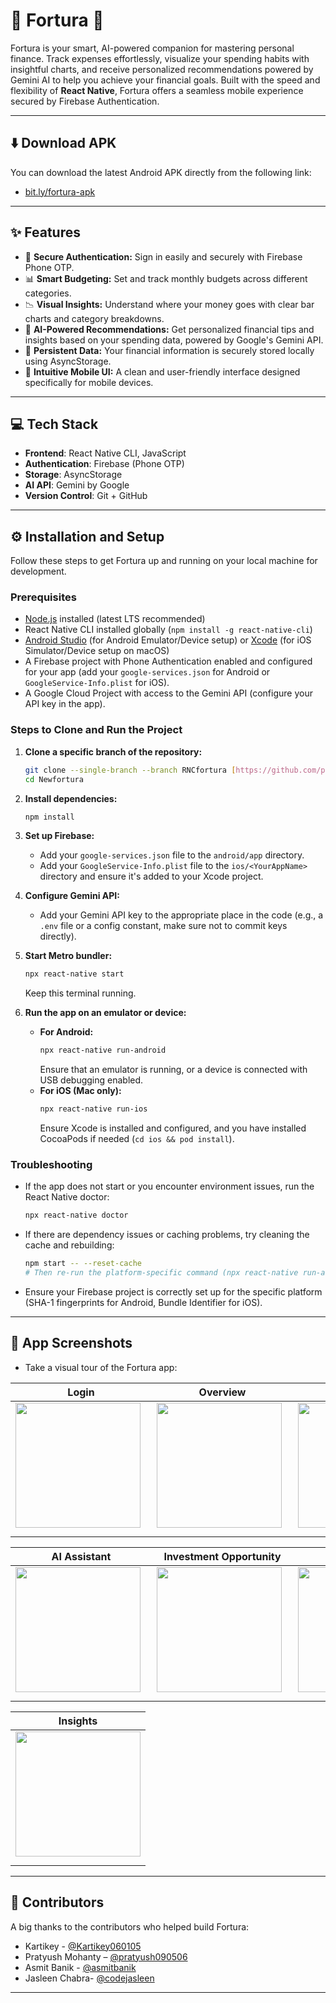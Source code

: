 # 🚀 Fortura 💸

Fortura is your smart, AI-powered companion for mastering personal finance. Track expenses effortlessly, visualize your spending habits with insightful charts, and receive personalized recommendations powered by Gemini AI to help you achieve your financial goals. Built with the speed and flexibility of **React Native**, Fortura offers a seamless mobile experience secured by Firebase Authentication.

---

## ⬇️ Download APK

You can download the latest Android APK directly from the following link:

-   [bit.ly/fortura-apk](bit.ly/fortura-apk)

---

## ✨ Features

-   🔐 **Secure Authentication:** Sign in easily and securely with Firebase Phone OTP.
-   📊 **Smart Budgeting:** Set and track monthly budgets across different categories.
-   📉 **Visual Insights:** Understand where your money goes with clear bar charts and category breakdowns.
-   🧠 **AI-Powered Recommendations:** Get personalized financial tips and insights based on your spending data, powered by Google's Gemini API.
-   💾 **Persistent Data:** Your financial information is securely stored locally using AsyncStorage.
-   📱 **Intuitive Mobile UI:** A clean and user-friendly interface designed specifically for mobile devices.

---

## 💻 Tech Stack

-   **Frontend**: React Native CLI, JavaScript
-   **Authentication**: Firebase (Phone OTP)
-   **Storage**: AsyncStorage
-   **AI API**: Gemini by Google
-   **Version Control**: Git + GitHub

---

## ⚙️ Installation and Setup

Follow these steps to get Fortura up and running on your local machine for development.

### Prerequisites

-   [Node.js](https://nodejs.org/) installed (latest LTS recommended)
-   React Native CLI installed globally (`npm install -g react-native-cli`)
-   [Android Studio](https://developer.android.com/studio) (for Android Emulator/Device setup) or [Xcode](https://developer.apple.com/xcode/) (for iOS Simulator/Device setup on macOS)
-   A Firebase project with Phone Authentication enabled and configured for your app (add your `google-services.json` for Android or `GoogleService-Info.plist` for iOS).
-   A Google Cloud Project with access to the Gemini API (configure your API key in the app).

### Steps to Clone and Run the Project

1.  **Clone a specific branch of the repository:**

    ```sh
    git clone --single-branch --branch RNCfortura [https://github.com/pratyush090506/fortura_ver1.git](https://github.com/pratyush090506/fortura_ver1.git) Newfortura
    cd Newfortura
    ```

2.  **Install dependencies:**

    ```sh
    npm install
    ```

3.  **Set up Firebase:**
    * Add your `google-services.json` file to the `android/app` directory.
    * Add your `GoogleService-Info.plist` file to the `ios/<YourAppName>` directory and ensure it's added to your Xcode project.

4.  **Configure Gemini API:**
    * Add your Gemini API key to the appropriate place in the code (e.g., a `.env` file or a config constant, make sure not to commit keys directly).

5.  **Start Metro bundler:**

    ```sh
    npx react-native start
    ```
    Keep this terminal running.

6.  **Run the app on an emulator or device:**

    * **For Android:**
        ```sh
        npx react-native run-android
        ```
        Ensure that an emulator is running, or a device is connected with USB debugging enabled.
    * **For iOS (Mac only):**
        ```sh
        npx react-native run-ios
        ```
        Ensure Xcode is installed and configured, and you have installed CocoaPods if needed (`cd ios && pod install`).

### Troubleshooting

-   If the app does not start or you encounter environment issues, run the React Native doctor:
    ```sh
    npx react-native doctor
    ```
-   If there are dependency issues or caching problems, try cleaning the cache and rebuilding:
    ```sh
    npm start -- --reset-cache
    # Then re-run the platform-specific command (npx react-native run-android or npx react-native run-ios)
    ```
-   Ensure your Firebase project is correctly set up for the specific platform (SHA-1 fingerprints for Android, Bundle Identifier for iOS).

---

## 📸 App Screenshots

- Take a visual tour of the Fortura app:

| **Login** | **Overview** | **Profile** |
| --- | --- | --- |
| <img src="https://github.com/user-attachments/assets/4651f6a0-e5db-4fe7-a864-06d21aa3fde0" width="200" style="margin-right: 10px; margin-bottom: 10px;" /> | <img src="https://github.com/user-attachments/assets/f00014c3-03bf-4969-a792-237166b44268" width="200" style="margin-right: 10px; margin-bottom: 10px;" /> | <img src="https://github.com/user-attachments/assets/7b7aa580-de0a-4563-b902-7fc13715801d" width="200" style="margin-right: 10px; margin-bottom: 10px;" /> |

| **AI Assistant** | **Investment Opportunity** | **Budget** |
| --- | --- | --- |
| <img src="https://github.com/user-attachments/assets/e29bfd25-40cd-4fc2-a86f-ff1177ccbcaf" width="200" style="margin-right: 10px; margin-bottom: 10px;" /> | <img src="https://github.com/user-attachments/assets/9cdd23de-198b-49e6-bad3-9523fb72ebc8" width="200" style="margin-right: 10px; margin-bottom: 10px;" /> | <img src="https://github.com/user-attachments/assets/afb6f74b-e7cc-4f18-a065-aa21c38f87ea" width="200" style="margin-right: 10px; margin-bottom: 10px;" /> |

| **Insights** |
| --- |
| <img src="https://github.com/user-attachments/assets/890782fd-a4be-4edc-a977-eba270504fa6" width="200" style="margin-bottom: 10px;" /> |

---

## 🙌 Contributors

A big thanks to the contributors who helped build Fortura:

-   Kartikey - [@Kartikey060105](https://github.com/Kartikey060105)
-   Pratyush Mohanty – [@pratyush090506](https://github.com/pratyush090506)
-   Asmit Banik - [@asmitbanik](https://github.com/asmitbanik)
-   Jasleen Chabra- [@codejasleen](https://github.com/codejasleen)

---